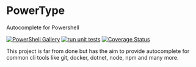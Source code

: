 # PowerType
Autocomplete for Powershell

[![PowerShell Gallery](https://img.shields.io/powershellgallery/v/powertype)](https://www.powershellgallery.com/packages/PowerType)
[![run unit tests](https://github.com/AnderssonPeter/PowerType/workflows/run%20unit%20tests/badge.svg)](https://github.com/AnderssonPeter/PowerType/actions/workflows/test.yml?query=workflow%3A%22run+unit+tests%22)
[![Coverage Status](https://coveralls.io/repos/github/AnderssonPeter/PowerType/badge.svg)](https://coveralls.io/github/AnderssonPeter/PowerType)

This project is far from done but has the aim to provide autocomplete for common cli tools like git, docker, dotnet, node, npm and many more.
